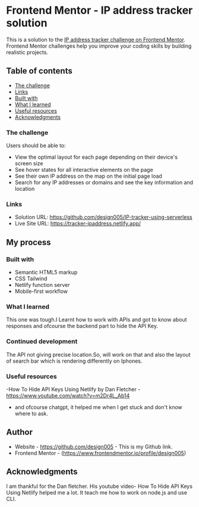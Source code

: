 # Frontend Mentor - IP address tracker solution

This is a solution to the [IP address tracker challenge on Frontend Mentor](https://www.frontendmentor.io/challenges/ip-address-tracker-I8-0yYAH0). Frontend Mentor challenges help you improve your coding skills by building realistic projects. 

## Table of contents

  - [The challenge](#the-challenge)
  - [Links](#links)
  - [Built with](#built-with)
  - [What I learned](#what-i-learned)
   - [Useful resources](#useful-resources)
- [Acknowledgments](#acknowledgments)


### The challenge

Users should be able to:

- View the optimal layout for each page depending on their device's screen size
- See hover states for all interactive elements on the page
- See their own IP address on the map on the initial page load
- Search for any IP addresses or domains and see the key information and location

### Links

- Solution URL: https://github.com/design005/IP-tracker-using-serverless
- Live Site URL: https://tracker-ipaddress.netlify.app/

## My process

### Built with

- Semantic HTML5 markup
- CSS Tailwind
- Netlify function server
- Mobile-first workflow


### What I learned
This one was tough.I Learnt how to work with APIs and got to know about responses and ofcourse the backend part to hide the API Key.

### Continued development
The API not giving precise location.So, will work on that and also the layout of search bar which is rendering differently on Iphones.

### Useful resources

-How To Hide API Keys Using Netlify by Dan Fletcher - https://www.youtube.com/watch?v=m2Dr4L_Ab14
- and ofcourse chatgpt, it helped me when I get stuck and don't know where to ask. 


## Author

- Website - https://github.com/design005 - This is my Github link.
- Frontend Mentor - (https://www.frontendmentor.io/profile/design005)


## Acknowledgments

I am thankful for the Dan fletcher. His youtube video- How To Hide API Keys Using Netlify helped me a lot. It teach me how to work on node.js and use CLI.
